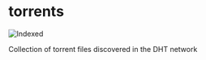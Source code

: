 torrents 
========
![Indexed](https://img.shields.io/badge/indexed-253029-blue)

Collection of torrent files discovered in the DHT network
